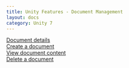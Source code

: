 ```yaml
---
title: Unity Features - Document Management
layout: docs
category: Unity 7
--- 
```

[Document details](document-management/document-details.md)  
[Create a document](document-management/create-document.md)  
[View document content](document-management/view-content.md)  
[Delete a document](document-management/delete-document.md)  
